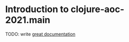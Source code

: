 # Introduction to clojure-aoc-2021.main

TODO: write [great documentation](http://jacobian.org/writing/what-to-write/)
